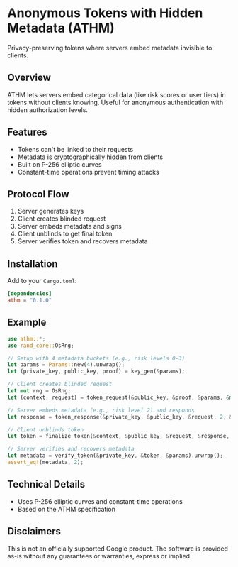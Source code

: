 # Anonymous Tokens with Hidden Metadata (ATHM)

Privacy-preserving tokens where servers embed metadata invisible to clients.

## Overview

ATHM lets servers embed categorical data (like risk scores or user tiers) in tokens without clients knowing. Useful for anonymous authentication with hidden authorization levels.

## Features

- Tokens can't be linked to their requests
- Metadata is cryptographically hidden from clients
- Built on P-256 elliptic curves
- Constant-time operations prevent timing attacks

## Protocol Flow

1. Server generates keys
2. Client creates blinded request
3. Server embeds metadata and signs
4. Client unblinds to get final token
5. Server verifies token and recovers metadata

## Installation

Add to your `Cargo.toml`:
```toml
[dependencies]
athm = "0.1.0"
```

## Example

```rust
use athm::*;
use rand_core::OsRng;

// Setup with 4 metadata buckets (e.g., risk levels 0-3)
let params = Params::new(4).unwrap();
let (private_key, public_key, proof) = key_gen(&params);

// Client creates blinded request
let mut rng = OsRng;
let (context, request) = token_request(&public_key, &proof, &params, &mut rng).unwrap();

// Server embeds metadata (e.g., risk level 2) and responds
let response = token_response(&private_key, &public_key, &request, 2, &params, &mut rng).unwrap();

// Client unblinds token
let token = finalize_token(&context, &public_key, &request, &response, &params, &mut rng).unwrap();

// Server verifies and recovers metadata
let metadata = verify_token(&private_key, &token, &params).unwrap();
assert_eq!(metadata, 2);
```

## Technical Details

- Uses P-256 elliptic curves and constant-time operations
- Based on the ATHM specification

## Disclaimers
This is not an officially supported Google product. The software is provided as-is without any guarantees or warranties, express or implied.


